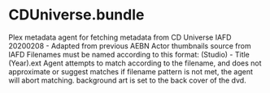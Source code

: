 # CDUniverse.bundle

Plex metadata agent for fetching metadata from CD Universe IAFD
20200208 - 	Adapted from previous AEBN
			Actor thumbnails source from IAFD
			Filenames must be named according to this format: (Studio) - Title (Year).ext
			Agent attempts to match according to the filename, and does not approximate or suggest matches
			if filename pattern is not met, the agent will abort matching.
			background art is set to the back cover of the dvd.
